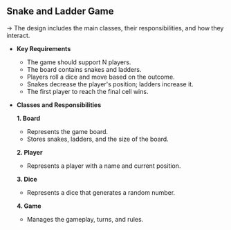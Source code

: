 ## Snake and Ladder Game
-> The design includes the main classes, their responsibilities, and how they interact.
*  **Key Requirements**
   * The game should support N players.
   * The board contains snakes and ladders.
   * Players roll a dice and move based on the outcome.
   * Snakes decrease the player's position; ladders increase it.
   * The first player to reach the final cell wins.
   
* **Classes and Responsibilities**

   **1. Board**

   * Represents the game board.
   * Stores snakes, ladders, and the size of the board.

  **2. Player**

   * Represents a player with a name and current position.

  **3. Dice**

   * Represents a dice that generates a random number.

  **4. Game**

   * Manages the gameplay, turns, and rules.